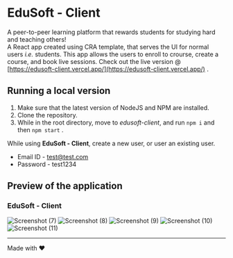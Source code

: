# EduSoft - Client

A peer-to-peer learning platform that rewards students for studying hard and teaching others!   
A React app created using CRA template, that serves the UI for normal users *i.e.* students. This app allows the users to enroll to crourse, create a course, and book live sessions.
Check out the live version @ [https://edusoft-client.vercel.app/](https://edusoft-client.vercel.app/) .


## Running a local version

1. Make sure that the latest version of NodeJS and NPM are installed.
2. Clone the repository.
3. While in the root directory, move to *edusoft-client*, and run `npm i` and then `npm start` .

While using **EduSoft - Client**, create a new user, or user an existing user.
* Email ID - test@test.com
* Password - test1234

## Preview of the application

### EduSoft - Client
![Screenshot (7)](https://user-images.githubusercontent.com/36294722/143088948-9c530709-8d59-41bf-b67a-c0dd02818393.png)
![Screenshot (8)](https://user-images.githubusercontent.com/36294722/143088952-1dc48bc9-a0df-4827-b70c-bcfdf6696bce.png)
![Screenshot (9)](https://user-images.githubusercontent.com/36294722/143088954-e13f09b2-872a-40ce-b248-1c389e8f1ecb.png)
![Screenshot (10)](https://user-images.githubusercontent.com/36294722/143088955-4f77dcf5-217c-46bb-97e3-1ebea40b028d.png)
![Screenshot (11)](https://user-images.githubusercontent.com/36294722/143088957-f361da5b-7721-4b75-a129-f3aad55a4fe4.png)

---
Made with ❤️
